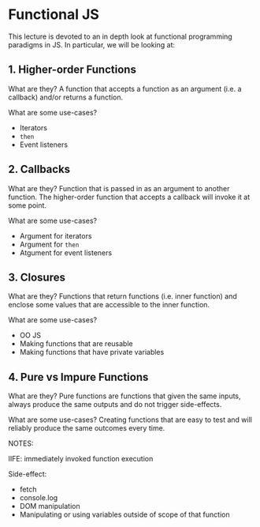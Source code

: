 # Functional JS

This lecture is devoted to an in depth look at functional programming paradigms in JS. In particular, we will be looking at:


## 1. Higher-order Functions 

What are they?
A function that accepts a function as an argument (i.e. a callback) and/or returns a function.

What are some use-cases?
- Iterators
- `then`
- Event listeners


## 2. Callbacks

What are they?
Function that is passed in as an argument to another function. The higher-order function that accepts a callback will invoke it at some point. 

What are some use-cases?
- Argument for iterators
- Argument for `then`
- Atgument for event listeners


## 3. Closures

What are they?
Functions that return functions (i.e. inner function) and enclose some values that are accessible to the inner function.

What are some use-cases?
- OO JS
- Making functions that are reusable
- Making functions that have private variables


## 4. Pure vs Impure Functions

What are they?
Pure functions are functions that given the same inputs, always produce the same outputs and do not trigger side-effects.

What are some use-cases?
Creating functions that are easy to test and will reliably produce the same outcomes every time.



NOTES:

IIFE: immediately invoked function execution

Side-effect:
- fetch 
- console.log
- DOM manipulation
- Manipulating or using variables outside of scope of that function